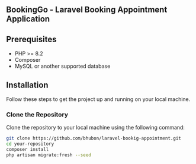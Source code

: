 ## BookingGo - Laravel Booking Appointment Application

## Prerequisites
- PHP >= 8.2
- Composer
- MySQL or another supported database

## Installation

Follow these steps to get the project up and running on your local machine.

### Clone the Repository

Clone the repository to your local machine using the following command:

```bash
git clone https://github.com/bhubon/laravel-bookig-appointment.git
cd your-repository
composer install
php artisan migrate:fresh --seed